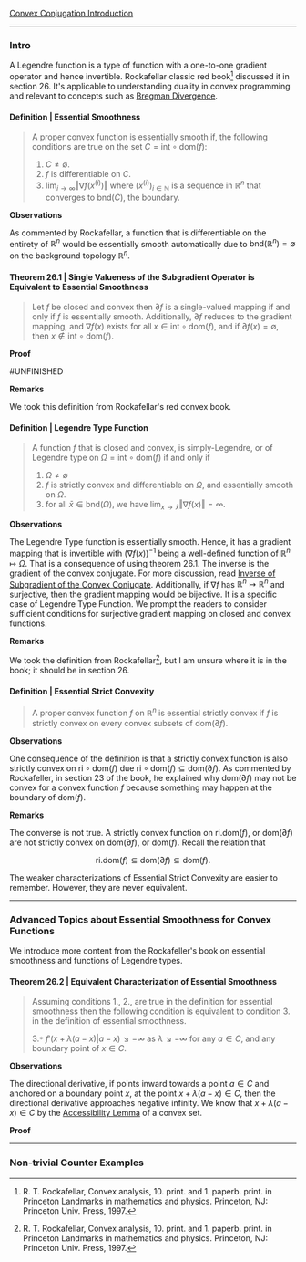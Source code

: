 [Convex Conjugation Introduction](Duality/Convex%20Conjugation%20Introduction.md)

---
### **Intro**

A Legendre function is a type of function with a one-to-one gradient operator and hence invertible. Rockafellar classic red book[^1] discussed it in section 26. 
It's applicable to understanding duality in convex programming and relevant to concepts such as [Bregman Divergence](Bregman%20Divergence.md). 

#### **Definition | Essential Smoothness**
> A proper convex function is essentially smooth if, the following conditions are true on the set $C = \text{int}\circ \text{dom}(f)$: 
> 
> 1. $C\neq \emptyset$. 
> 2. $f$ is differentiable on $C$. 
> 3. $\lim_{i\rightarrow \infty} \Vert \nabla f(x^{(i)})\Vert$ where $(x^{(i)})_{i\in \mathbb N}$ is a sequence in $\mathbb R^n$ that converges to $\text{bnd}(C)$, the boundary. 

**Observations**

As commented by Rockafellar, a function that is differentiable on the entirety of $\mathbb R^n$ would be essentially smooth automatically due to $\text{bnd}(\mathbb R^n) = \emptyset$ on the background topology $\mathbb R^n$. 


#### **Theorem 26.1 | Single Valueness of the Subgradient Operator is Equivalent to Essential Smoothness**
> Let $f$ be closed and convex then $\partial f$ is a single-valued mapping if and only if $f$ is essentially smooth. Additionally, $\partial f$ reduces to the gradient mapping, and $\nabla f(x)$ exists for all $x \in \text{int}\circ \text{dom}(f)$, and if $\partial f(x) = \emptyset$, then $x \not\in \text{int}\circ \text{dom}(f)$. 

**Proof**

#UNFINISHED


**Remarks**

We took this definition from Rockafellar's red convex book.

#### **Definition | Legendre Type Function**
> A function $f$ that is closed and convex, is simply-Legendre, or of Legendre type on $\Omega = \text{int}\circ \text{dom}(f)$ if and only if 
> 1. $\Omega \neq \emptyset$
> 2. $f$ is strictly convex and differentiable on $\Omega$, and essentially smooth on $\Omega$. 
> 3. for all $\bar x \in \text{bnd}(\Omega)$, we have $\lim_{x\rightarrow \bar x} \Vert \nabla f(x)\Vert = \infty$. 

**Observations**

The Legendre Type function is essentially smooth. 
Hence, it has a gradient mapping that is invertible with $(\nabla f(x))^{-1}$ being a well-defined function of $\mathbb R^n \mapsto \Omega$. 
That is a consequence of using theorem 26.1. 
The inverse is the gradient of the convex conjugate. 
For more discussion, read [Inverse of Subgradient of the Convex Conjugate](Operators%20Theory/Inverse%20of%20Subgradient%20of%20the%20Convex%20Conjugate.md). 
Additionally, if $\nabla f$ has $\mathbb R^n \mapsto \mathbb R^n$ and surjective, then the gradient mapping would be bijective. 
It is a specific case of Legendre Type Function. 
We prompt the readers to consider sufficient conditions for surjective gradient mapping on closed and convex functions. 

**Remarks**

We took the definition from Rockafellar[^1], but I am unsure where it is in the book; it should be in section 26. 


#### **Definition | Essential Strict Convexity**
> A proper convex function $f$ on $\mathbb R^n$ is essential strictly convex if $f$ is strictly convex on every convex subsets of $\text{dom}(\partial f)$. 

**Observations**

One consequence of the definition is that a strictly convex function is also strictly convex on $\text{ri}\circ \text{dom}(f)$ due $\text{ri}\circ \text{dom}(f)\subseteq \text{dom}(\partial f)$. 
As commented by Rockafeller, in section 23 of the book, he explained why $\text{dom}(\partial f)$ may not be convex for a convex function $f$ because something may happen at the boundary of $\text{dom}(f)$. 


**Remarks**

The converse is not true. 
A strictly convex function on $\text{ri.dom}(f)$, or $\text{dom}(\partial f)$ are not strictly convex on $\text{dom}(\partial f)$, or $\text{dom}(f)$. Recall the relation that 

$$
\text{ri.dom}(f) \subseteq \text{dom}(\partial f) \subseteq \text{dom}(f). 
$$

The weaker characterizations of Essential Strict Convexity are easier to remember. 
However, they are never equivalent. 

---
### **Advanced Topics about Essential Smoothness for Convex Functions**
We introduce more content from the Rockafeller's book on essential smoothness and functions of Legendre types. 


#### **Theorem 26.2 | Equivalent Characterization of Essential Smoothness**
> Assuming conditions 1., 2., are true in the definition for essential smoothness then the following condition is equivalent to condition 3. in the definition of essential smoothness.
> 
> 3.`*` $f'(x + \lambda(a - x) | a - x) \searrow -\infty$ as $\lambda \searrow -\infty$ for any $a \in C$, and any boundary point of $x \in C$. 

**Observations**

The directional derivative, if points inward towards a point $a \in C$ and anchored on a boundary point $x$, at the point $x + \lambda(a - x) \in C$, then the directional derivative approaches negative infinity. We know that $x + \lambda(a - x)\in C$ by the [Accessibility Lemma](CVX%20Analysis/Accessibility%20Lemma.md) of a convex set. 

**Proof**



---
### **Non-trivial Counter Examples**







[^1]:R. T. Rockafellar, Convex analysis, 10. print. and 1. paperb. print. in Princeton Landmarks in mathematics and physics. Princeton, NJ: Princeton Univ. Press, 1997.

